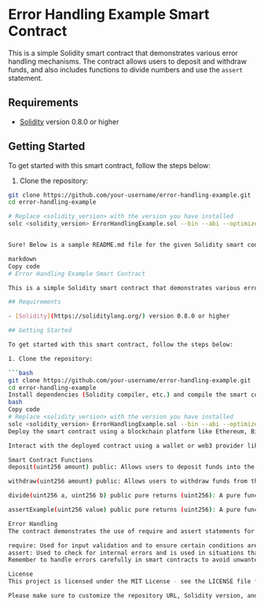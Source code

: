 # Error Handling Example Smart Contract

This is a simple Solidity smart contract that demonstrates various error handling mechanisms. The contract allows users to deposit and withdraw funds, and also includes functions to divide numbers and use the `assert` statement.

## Requirements
- [Solidity](https://soliditylang.org/) version 0.8.0 or higher

## Getting Started

To get started with this smart contract, follow the steps below:

1. Clone the repository:

```bash
git clone https://github.com/your-username/error-handling-example.git
cd error-handling-example

# Replace <solidity_version> with the version you have installed
solc <solidity_version> ErrorHandlingExample.sol --bin --abi --optimize -o ./build/


Sure! Below is a sample README.md file for the given Solidity smart contract:

markdown
Copy code
# Error Handling Example Smart Contract

This is a simple Solidity smart contract that demonstrates various error handling mechanisms. The contract allows users to deposit and withdraw funds, and also includes functions to divide numbers and use the `assert` statement.

## Requirements

- [Solidity](https://soliditylang.org/) version 0.8.0 or higher

## Getting Started

To get started with this smart contract, follow the steps below:

1. Clone the repository:

```bash
git clone https://github.com/your-username/error-handling-example.git
cd error-handling-example
Install dependencies (Solidity compiler, etc.) and compile the smart contract:
bash
Copy code
# Replace <solidity_version> with the version you have installed
solc <solidity_version> ErrorHandlingExample.sol --bin --abi --optimize -o ./build/
Deploy the smart contract using a blockchain platform like Ethereum, Binance Smart Chain, etc.

Interact with the deployed contract using a wallet or web3 provider like Metamask to test the functions.

Smart Contract Functions
deposit(uint256 amount) public: Allows users to deposit funds into the contract. The function will throw an error if the amount is not greater than zero.

withdraw(uint256 amount) public: Allows users to withdraw funds from the contract. The function will throw an error if the amount is not greater than zero or if the contract has an insufficient balance.

divide(uint256 a, uint256 b) public pure returns (uint256): A pure function that returns the result of dividing a by b. The function will throw an error if the b is zero.

assertExample(uint256 value) public pure returns (uint256): A pure function that uses the assert statement to validate that value is greater than zero. The assert statement is used to check for internal errors and should be used sparingly as it consumes all gas when triggered.

Error Handling
The contract demonstrates the use of require and assert statements for error handling:

require: Used for input validation and to ensure certain conditions are met. It will revert the transaction if the condition evaluates to false.
assert: Used to check for internal errors and is used in situations that should never occur. If an assert statement fails, it indicates a bug in the contract.
Remember to handle errors carefully in smart contracts to avoid unwanted behavior and vulnerabilities.

License
This project is licensed under the MIT License - see the LICENSE file for details.

Please make sure to customize the repository URL, Solidity version, and other details according to your specific project. The `LICENSE` file should be included in the repository root and contains the MIT License text.
